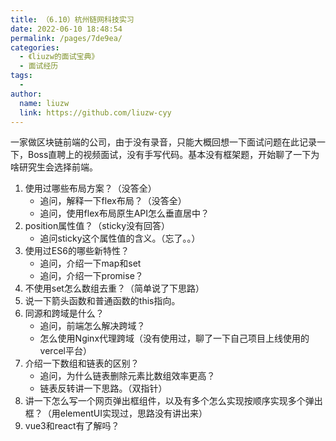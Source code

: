```yaml
---
title: （6.10）杭州链网科技实习
date: 2022-06-10 18:48:54
permalink: /pages/7de9ea/
categories:
  - 《liuzw的面试宝典》
  - 面试经历
tags:
  -
author:
  name: liuzw
  link: https://github.com/liuzw-cyy
---
```

一家做区块链前端的公司，由于没有录音，只能大概回想一下面试问题在此记录一下，Boss直聘上的视频面试，没有手写代码。基本没有框架题，开始聊了一下为啥研究生会选择前端。
1. 使用过哪些布局方案？（没答全）
   * 追问，解释一下flex布局？（没答全）
   * 追问，使用flex布局原生API怎么垂直居中？
2. position属性值？（sticky没有回答）
   * 追问sticky这个属性值的含义。（忘了。。）
3. 使用过ES6的哪些新特性？
   * 追问，介绍一下map和set
   * 追问，介绍一下promise？
4. 不使用set怎么数组去重？（简单说了下思路）
5. 说一下箭头函数和普通函数的this指向。
6. 同源和跨域是什么？
   * 追问，前端怎么解决跨域？
   * 怎么使用Nginx代理跨域（没有使用过，聊了一下自己项目上线使用的vercel平台）
7. 介绍一下数组和链表的区别？
   * 追问，为什么链表删除元素比数组效率更高？
   * 链表反转讲一下思路。（双指针）
8. 讲一下怎么写一个网页弹出框组件，以及有多个怎么实现按顺序实现多个弹出框？（用elementUI实现过，思路没有讲出来）
9. vue3和react有了解吗？

